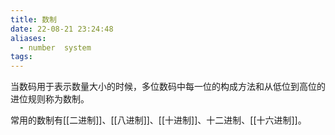 ```yaml
---
title: 数制
date: 22-08-21 23:24:48
aliases:
  - number  system
tags:
---
```

当数码用于表示数量大小的时候，多位数码中每一位的构成方法和从低位到高位的进位规则称为数制。

常用的数制有[[二进制]]、[[八进制]]、[[十进制]]、十二进制、[[十六进制]]。
